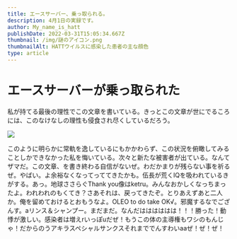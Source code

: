 ```yaml
---
title: エースサーバー、乗っ取られる。
description: 4月1日の実録です。
author: My_name_is_hatt
publishDate: 2022-03-31T15:05:34.667Z
thumbnail: /img/謎のアイコン.png
thumbnailAlt: HATTウイルスに感染した患者の主な顔色
type: article
---
```

# **エースサーバーが乗っ取られた**

私が持てる最後の理性でこの文章を書いている。きっとこの文章が世にでるころには、このなけなしの理性も侵食され尽くしているだろう。

![](/img/エースサーバーエイプリル.png)

このように明らかに常軌を逸しているにもかかわらず、この状況を俯瞰してみることしかできなかった私を悔いている。次々と新たな被害者が出ている。なんてザマだ。この文章、を書き終わる自信がないぜ。わだかまりが残らない事を祈るぜ。やばい。よ余裕なくなってっててきたかも。伍長が荒くIQを吸われているきがする。あっ。地球ささらぐThank you像はketru。みんなおかしくなっちまったよ。われわれのもくてき？さあそれは、戻ってきたぞ。とりあえずあと二人か。俺を留めておけるとおもうなよ。OLEO to do take OK√。邪魔するなでござんす。aリンス＆シャンプー。まだまだ。なんだはははははは！！！勝った！動悸が激しい。感染者は増えrいっぽuだぜ！もうこの体の主導権もワシのもんじゃ！だからのうアキラスペシャルサンクスそれまででんすわいaaぜ！ぜ！ぜ！